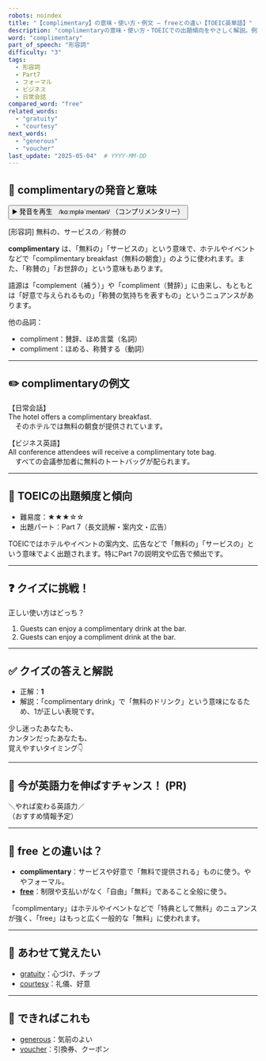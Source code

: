 ```yaml
---
robots: noindex
title: "【complimentary】の意味・使い方・例文 ― freeとの違い【TOEIC英単語】"
description: "complimentaryの意味・使い方・TOEICでの出題傾向をやさしく解説。例文・クイズ付きでfreeとの違いもわかりやすく学べます。"
word: "complimentary"
part_of_speech: "形容詞"
difficulty: "3"
tags:
  - 形容詞
  - Part7
  - フォーマル
  - ビジネス
  - 日常会話
compared_word: "free"
related_words:
  - "gratuity"
  - "courtesy"
next_words:
  - "generous"
  - "voucher"
last_update: "2025-05-04"  # YYYY-MM-DD
---
```


## 🔰 complimentaryの発音と意味

<button class="play-audio" onclick="playTTS('complimentary')">
  <span class="play-audio-main">
    ▶️ 発音を再生　/kɑːmpləˈmentəri/
  </span>
  <span class="play-audio-sub">
    （コンプリメンタリー）
  </span>
</button>

[形容詞] 無料の、サービスの／称賛の

**complimentary** は、「無料の」「サービスの」という意味で、ホテルやイベントなどで「complimentary breakfast（無料の朝食）」のように使われます。また、「称賛の」「お世辞の」という意味もあります。

語源は「complement（補う）」や「compliment（賛辞）」に由来し、もともとは「好意で与えられるもの」「称賛の気持ちを表すもの」というニュアンスがあります。

他の品詞：  
- compliment：賛辞、ほめ言葉（名詞）
- compliment：ほめる、称賛する（動詞）

---

## ✏️ complimentaryの例文

【日常会話】  
The hotel offers a complimentary breakfast.  
　そのホテルでは無料の朝食が提供されています。

【ビジネス英語】  
All conference attendees will receive a complimentary tote bag.  
　すべての会議参加者に無料のトートバッグが配られます。

---

## 🎯 TOEICの出題頻度と傾向

- 難易度：★★★☆☆
- 出題パート：Part 7（長文読解・案内文・広告）

TOEICではホテルやイベントの案内文、広告などで「無料の」「サービスの」という意味でよく出題されます。特にPart 7の説明文や広告で頻出です。

---

## ❓ クイズに挑戦！

正しい使い方はどっち？

1. Guests can enjoy a complimentary drink at the bar.  
2. Guests can enjoy a compliment drink at the bar.

---

## ✅ クイズの答えと解説

- 正解：**1**
- 解説：「complimentary drink」で「無料のドリンク」という意味になるため、1が正しい表現です。

少し迷ったあなたも、  
カンタンだったあなたも、  
覚えやすいタイミング👇️

---

## 🚀 今が英語力を伸ばすチャンス！ (PR)

<div class="info-center">
＼やれば変わる英語力／<br>  
（おすすめ情報予定）
</div>

---

## 🤔  free との違いは？

- **complimentary**：サービスや好意で「無料で提供される」ものに使う。ややフォーマル。
- **[free](/word/free/)**：制限や支払いがなく「自由」「無料」であること全般に使う。

「complimentary」はホテルやイベントなどで「特典として無料」のニュアンスが強く、「free」はもっと広く一般的な「無料」に使われます。

---

## 🧩 あわせて覚えたい

- [gratuity](/word/gratuity/)：心づけ、チップ
- [courtesy](/word/courtesy/)：礼儀、好意

---

## 📖 できればこれも

- [generous](/word/generous/)：気前のよい
- [voucher](/word/voucher/)：引換券、クーポン

<!-- cvid: aid31_bid28 -->
